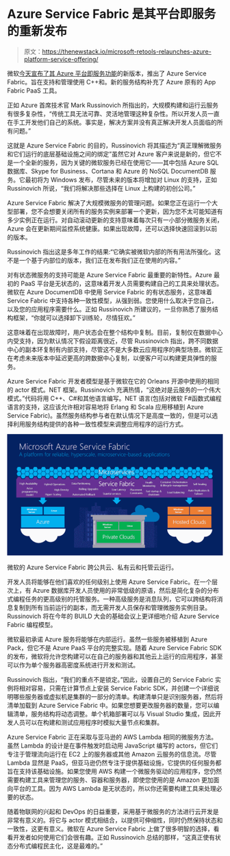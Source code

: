 # Azure Service Fabric 是其平台即服务的重新发布

> 原文：<https://thenewstack.io/microsoft-retools-relaunches-azure-platform-service-offering/>

微软[今天宣布了其 Azure 平台即服务功能](http://azure.microsoft.com/blog/2015/04/20/announcing-azure-service-fabric-reducing-complexity-in-a-hyper-scale-world/)的新版本，推出了 Azure Service Fabric。旨在支持和管理使用 C++和。新的服务结构补充了 Azure 原有的 App Fabric PaaS 工具。

正如 Azure 首席技术官 Mark Russinovich 所指出的，大规模构建和运行云服务有很多复杂性，“传统工具无法可靠、灵活地管理这种复杂性。所以开发人员一直在手工开发他们自己的系统。事实是，解决方案并没有真正解决开发人员面临的所有问题。”

这就是 Azure Service Fabric 的目的，Russinovich 将其描述为“真正理解微服务和它们运行的底层基础设施之间的绑定”虽然它对 Azure 客户来说是新的，但它不是一个全新的服务，因为关键的微软服务已经在使用它——其中包括 Azure SQL 数据库、Skype for Business、Cortana 和 Azure 的 NoSQL DocumentDB 服务。它最初将为 Windows 发布，尽管未来的版本将增加对 Linux 的支持，正如 Russinovich 所说，“我们将解决那些选择在 Linux 上构建的初创公司。”

Azure Service Fabric 解决了大规模微服务的管理问题。如果您正在运行一个大型部署，您不会想要关闭所有的服务实例来部署一个更新，因为您不太可能知道有多少实例正在运行。对自动滚动更新的支持意味着每次只有一小部分微服务关闭，Azure 会在更新期间监控系统健康。如果出现故障，还可以选择快速回滚到以前的版本。

Russinovich 指出这是多年工作的结果:“它确实被微软内部的所有用法所强化。这不是一个基于内部位的版本，我们正在发布我们正在使用的内容。”

对有状态微服务的支持可能是 Azure Service Fabric 最重要的新特性。Azure 最初的 PaaS 平台是无状态的，这意味着开发人员需要构建自己的工具来处理状态。微软在 Azure DocumentDB 中使用 Service Fabric 的有状态服务，这意味着 Service Fabric 中支持各种一致性模型，从强到弱。您使用什么取决于您自己，以及您的应用程序需要什么。正如 Russinovich 所建议的，一旦你熟悉了服务结构框架，“你就可以选择卸下训练轮，尽情狂欢。”

这意味着在出现故障时，用户状态会在整个结构中复制。目前，复制仅在数据中心内受支持，因为默认情况下假设距离很近，尽管 Russinovich 指出，跨不同数据中心的副本环复制有内部支持，尽管这不是大多数云应用程序的典型场景。微软正在考虑未来版本中延迟更高的跨数据中心复制，以便客户可以构建更具弹性的服务。

Azure Service Fabric 开发者模型是基于微软在它的 Orleans 开源中使用的相同的 actor 模式。NET 框架。Russinovich 充满热情，“这绝对是云服务的一个伟大模式。”代码将用 C++、C#和其他语言编写。NET 语言(包括对微软 F#函数式编程语言的支持，这应该允许相对容易地将 Erlang 和 Scala 应用移植到 Azure Service Fabric)。虽然服务结构参与者在默认情况下是高度一致的，但是可以选择利用服务结构提供的各种一致性模型来调整应用程序的运行方式。

[![Azure Service Fabric](img/8665ee505208300185f8d2eff149ebcc.png)](https://thenewstack.io/wp-content/uploads/2015/04/asf.png)

微软的 Azure Service Fabric 跨公共云、私有云和托管云运行。

开发人员将能够在他们喜欢的任何级别上使用 Azure Service Fabric。在一个层次上，有 Azure 数据库开发人员使用的非常低级的原语，然后是简化复杂的分布式编程任务的更高级别的托管服务。一种高级服务是消息队列，它可以跨结构将消息复制到所有当前运行的副本，而无需开发人员保存和管理微服务实例目录。Russinovich 将在今年的 BUILD 大会的基础会议上更详细地介绍 Azure Service Fabric 编程模型。

微软最初承诺 Azure 服务将能够在内部运行。虽然一些服务被移植到 Azure Pack，但它不是 Azure PaaS 平台的完整实现。随着 Azure Service Fabric SDK 的发布，微软将允许您构建可以在自己的服务器和其他云上运行的应用程序，甚至可以作为单个服务器高密度系统进行开发和测试。

Russinovich 指出，“我们的重点不是锁定。”因此，设置自己的 Service Fabric 实例将相对容易，只需在计算节点上安装 Service Fabric SDK，并创建一个详细说明哪些服务器或虚拟机是集群的一部分的清单。构建清单只是识别服务器，然后将清单加载到 Azure Service Fabric 中。如果您想要更改服务器的数量，您可以编辑清单，服务结构将动态调整。单个机箱部署可以与 Visual Studio 集成，因此开发人员可以在构建和测试应用程序时模拟大量节点和集群。

Azure Service Fabric 正在采取与亚马逊的 AWS Lambda 相同的微服务方法。虽然 Lambda 的设计是在事件触发时启动用 JavaScript 编写的 actors，但它们专注于管理流向运行在 EC2 上的服务器或其他 Amazon 云服务的信息流。尽管 Lambda 显然是 PaaS，但亚马逊仍然专注于提供基础设施，它提供的任何服务都旨在支持该基础设施。如果您使用 AWS 构建一个微服务驱动的应用程序，您仍然需要构建工具来管理您的服务、容器和服务器，即使您使用的是 Amazon 更加面向平台的工具。因为 AWS Lambda 是无状态的，所以你还需要构建工具来处理必要的状态。

随着物联网的兴起和 DevOps 的日益重要，采用基于微服务的方法进行云开发是非常有意义的。将它与 actor 模式相结合，以提供可伸缩性，同时仍然保持状态和一致性，这更有意义。微软在 Azure Service Fabric 上做了很多明智的选择，看看开发者如何使用它们会很有趣。正如 Russinovich 总结的那样，“这真正使有状态分布式编程民主化，这是最难的。”

<svg xmlns:xlink="http://www.w3.org/1999/xlink" viewBox="0 0 68 31" version="1.1"><title>Group</title> <desc>Created with Sketch.</desc></svg>